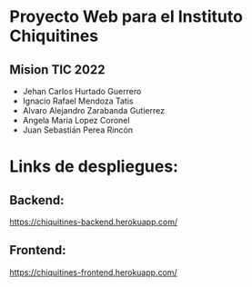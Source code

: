 # Proyecto Web para el Instituto Chiquitines
## Mision TIC 2022

* Jehan Carlos Hurtado Guerrero
* Ignacio Rafael Mendoza Tatis
* Alvaro Alejandro Zarabanda Gutierrez 
* Angela Maria Lopez Coronel
* Juan Sebastián Perea Rincón 

# Links de despliegues:
## Backend:
https://chiquitines-backend.herokuapp.com/

## Frontend:
https://chiquitines-frontend.herokuapp.com/

